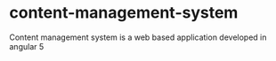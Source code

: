 # content-management-system
Content management system is a web based application developed in angular 5
